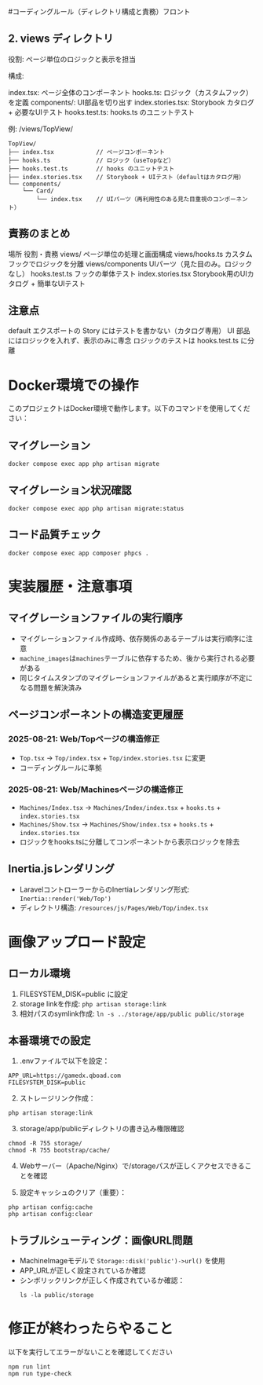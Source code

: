 #コーディングルール（ディレクトリ構成と責務）フロント

## 2. views ディレクトリ
役割: ページ単位のロジックと表示を担当

構成:

index.tsx: ページ全体のコンポーネント
hooks.ts: ロジック（カスタムフック）を定義
components/: UI部品を切り出す
index.stories.tsx: Storybook カタログ + 必要なUIテスト
hooks.test.ts: hooks.ts のユニットテスト

例: /views/TopView/

```
TopView/
├── index.tsx            // ページコンポーネント
├── hooks.ts             // ロジック（useTopなど）
├── hooks.test.ts        // hooks のユニットテスト
├── index.stories.tsx    // Storybook + UIテスト（defaultはカタログ用）
└── components/
    └── Card/
        └── index.tsx    // UIパーツ（再利用性のある見た目重視のコンポーネント）
```
## 責務のまとめ
場所	役割・責務
views/	ページ単位の処理と画面構成
views/hooks.ts	カスタムフックでロジックを分離
views/components	UIパーツ（見た目のみ。ロジックなし）
hooks.test.ts	フックの単体テスト
index.stories.tsx	Storybook用のUIカタログ + 簡単なUIテスト

## 注意点
default エクスポートの Story にはテストを書かない（カタログ専用）
UI 部品にはロジックを入れず、表示のみに専念
ロジックのテストは hooks.test.ts に分離

# Docker環境での操作
このプロジェクトはDocker環境で動作します。以下のコマンドを使用してください：

## マイグレーション
```
docker compose exec app php artisan migrate
```

## マイグレーション状況確認
```
docker compose exec app php artisan migrate:status
```

## コード品質チェック
```
docker compose exec app composer phpcs .
```

# 実装履歴・注意事項

## マイグレーションファイルの実行順序
- マイグレーションファイル作成時、依存関係のあるテーブルは実行順序に注意
- `machine_images`は`machines`テーブルに依存するため、後から実行される必要がある
- 同じタイムスタンプのマイグレーションファイルがあると実行順序が不定になる問題を解決済み

## ページコンポーネントの構造変更履歴
### 2025-08-21: Web/Topページの構造修正
- `Top.tsx` → `Top/index.tsx` + `Top/index.stories.tsx` に変更
- コーディングルールに準拠

### 2025-08-21: Web/Machinesページの構造修正
- `Machines/Index.tsx` → `Machines/Index/index.tsx` + `hooks.ts` + `index.stories.tsx`
- `Machines/Show.tsx` → `Machines/Show/index.tsx` + `hooks.ts` + `index.stories.tsx`
- ロジックをhooks.tsに分離してコンポーネントから表示ロジックを除去

## Inertia.jsレンダリング
- LaravelコントローラーからのInertiaレンダリング形式: `Inertia::render('Web/Top')`
- ディレクトリ構造: `/resources/js/Pages/Web/Top/index.tsx`

# 画像アップロード設定

## ローカル環境
1. FILESYSTEM_DISK=public に設定
2. storage linkを作成: `php artisan storage:link`
3. 相対パスのsymlink作成: `ln -s ../storage/app/public public/storage`

## 本番環境での設定
1. .envファイルで以下を設定：
```
APP_URL=https://gamedx.qboad.com
FILESYSTEM_DISK=public
```

2. ストレージリンク作成：
```
php artisan storage:link
```

3. storage/app/publicディレクトリの書き込み権限確認
```
chmod -R 755 storage/
chmod -R 755 bootstrap/cache/
```

4. Webサーバー（Apache/Nginx）で/storageパスが正しくアクセスできることを確認

5. 設定キャッシュのクリア（重要）：
```
php artisan config:cache
php artisan config:clear
```

## トラブルシューティング：画像URL問題
- MachineImageモデルで `Storage::disk('public')->url()` を使用
- APP_URLが正しく設定されているか確認
- シンボリックリンクが正しく作成されているか確認：
  ```
  ls -la public/storage
  ```

# 修正が終わったらやること
以下を実行してエラーがないことを確認してください
```
npm run lint
npm run type-check
```